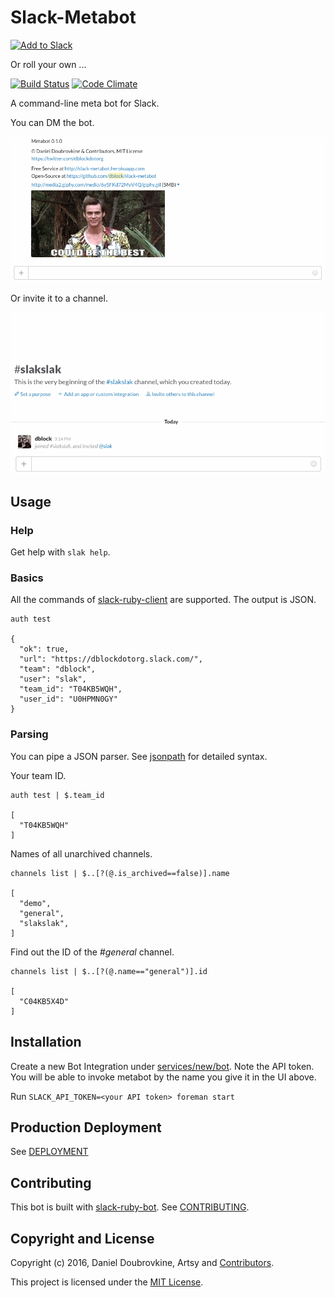 Slack-Metabot
=============

[![Add to Slack](https://platform.slack-edge.com/img/add_to_slack@2x.png)](http://slack-metabot.herokuapp.com)

Or roll your own ...

[![Build Status](https://travis-ci.org/dblock/slack-metabot.svg)](https://travis-ci.org/dblock/slack-metabot)
[![Code Climate](https://codeclimate.com/github/dblock/slack-metabot/badges/gpa.svg)](https://codeclimate.com/github/dblock/slack-metabot)

A command-line meta bot for Slack.

You can DM the bot.

![](public/img/dm.gif)

Or invite it to a channel.

![](public/img/slak.gif)

## Usage

### Help

Get help with `slak help`.

### Basics

All the commands of [slack-ruby-client](https://github.com/dblock/slack-ruby-client#command-line-client) are supported. The output is JSON.

```
auth test

{
  "ok": true,
  "url": "https://dblockdotorg.slack.com/",
  "team": "dblock",
  "user": "slak",
  "team_id": "T04KB5WQH",
  "user_id": "U0HPMN0GY"
}
```

### Parsing

You can pipe a JSON parser. See [jsonpath](https://github.com/joshbuddy/jsonpath) for detailed syntax.

Your team ID.

```
auth test | $.team_id

[
  "T04KB5WQH"
]
```

Names of all unarchived channels.

```
channels list | $..[?(@.is_archived==false)].name

[
  "demo",
  "general",
  "slakslak",
]
```

Find out the ID of the _#general_ channel.

```
channels list | $..[?(@.name=="general")].id

[
  "C04KB5X4D"
]
```

## Installation

Create a new Bot Integration under [services/new/bot](http://slack.com/services/new/bot). Note the API token.
You will be able to invoke metabot by the name you give it in the UI above.

Run `SLACK_API_TOKEN=<your API token> foreman start`

## Production Deployment

See [DEPLOYMENT](DEPLOYMENT.md)

## Contributing

This bot is built with [slack-ruby-bot](https://github.com/dblock/slack-ruby-bot). See [CONTRIBUTING](CONTRIBUTING.md).

## Copyright and License

Copyright (c) 2016, Daniel Doubrovkine, Artsy and [Contributors](CHANGELOG.md).

This project is licensed under the [MIT License](LICENSE.md).

